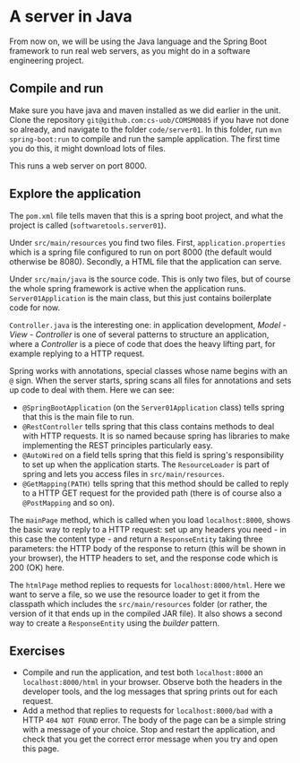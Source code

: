 # A server in Java

From now on, we will be using the Java language and the Spring Boot framework to run real web servers, as you might do in a software engineering project.

## Compile and run

Make sure you have java and maven installed as we did earlier in the unit. 
Clone the repository `git@github.com:cs-uob/COMSM0085` if you have not done so
already, and navigate to the folder `code/server01`. In this folder, run `mvn
spring-boot:run` to compile and run the sample application. The first time you
do this, it might download lots of files.

This runs a web server on port 8000.

## Explore the application

The `pom.xml` file tells maven that this is a spring boot project, and what the project is called (`softwaretools.server01`).

Under `src/main/resources` you find two files. First, `application.properties` which is a spring file configured to run on port 8000 (the default would otherwise be 8080). Secondly, a HTML file that the application can serve.

Under `src/main/java` is the source code. This is only two files, but of course the whole spring framework is active when the application runs. `Server01Application` is the main class, but this just contains boilerplate code for now.

`Controller.java` is the interesting one: in application development, _Model - View - Controller_ is one of several patterns to structure an application, where a _Controller_ is a piece of code that does the heavy lifting part, for example replying to a HTTP request.

Spring works with annotations, special classes whose name begins with an `@` sign. When the server starts, spring scans all files for annotations and sets up code to deal with them. Here we can see:

  - `@SpringBootApplication` (on the `Server01Application` class) tells spring that this is the main file to run.
  - `@RestController` tells spring that this class contains methods to deal with HTTP requests. It is so named because spring has libraries to make implementing the REST principles particularly easy.
  - `@AutoWired` on a field tells spring that this field is spring's responsibility to set up when the application starts. The `ResourceLoader` is part of spring and lets you access files in `src/main/resources`.
  - `@GetMapping(PATH)` tells spring that this method should be called to reply to a HTTP GET request for the provided path (there is of course also a `@PostMapping` and so on).

The `mainPage` method, which is called when you load `localhost:8000`, shows the basic way to reply to a HTTP request: set up any headers you need - in this case the content type - and return a `ResponseEntity` taking three parameters: the HTTP body of the response to return (this will be shown in your browser), the HTTP headers to set, and the response code which is 200 (OK) here.

The `htmlPage` method replies to requests for `localhost:8000/html`. Here we want to serve a file, so we use the resource loader to get it from the classpath which includes the `src/main/resources` folder (or rather, the version of it that ends up in the compiled JAR file). It also shows a second way to create a `ResponseEntity` using the _builder_ pattern.

## Exercises

  - Compile and run the application, and test both `localhost:8000` an `localhost:8000/html` in your browser. Observe both the headers in the developer tools, and the log messages that spring prints out for each request.
  - Add a method that replies to requests for `localhost:8000/bad` with a HTTP `404 NOT FOUND` error. The body of the page can be a simple string with a message of your choice. Stop and restart the application, and check that you get the correct error message when you try and open this page.
